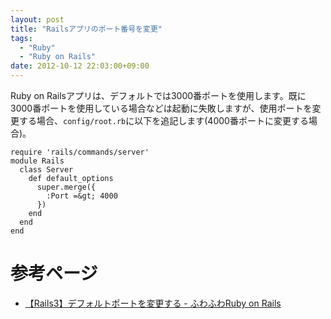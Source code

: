```yaml
---
layout: post
title: "Railsアプリのポート番号を変更"
tags:
  - "Ruby"
  - "Ruby on Rails"
date: 2012-10-12 22:03:00+09:00
---
```


Ruby on Railsアプリは、デフォルトでは3000番ポートを使用します。既に3000番ポートを使用している場合などは起動に失敗しますが、使用ポートを変更する場合、`config/root.rb`に以下を追記します(4000番ポートに変更する場合)。

```
require 'rails/commands/server'
module Rails
  class Server
    def default_options
      super.merge({
        :Port =&gt; 4000
      })
    end
  end
end
```

# 参考ページ

* [【Rails3】デフォルトポートを変更する - ふわふわRuby on Rails](http://d.hatena.ne.jp/zucay/20111121/1321856764)
